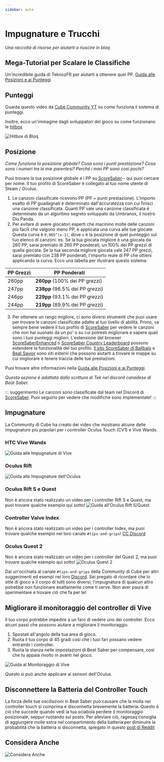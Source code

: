 ```yaml
---
sidebar: auto
---
```


# Impugnature e Trucchi
_Una raccolta di risorse per aiutarti a riuscire in bloq._

## Mega-Tutorial per Scalare le Classifiche
Un'incredibile guida di TeknozFR per aiutarti a ottenere quei PP. [Guida alle Posizioni e ai Punteggi](./ranking-guide)

## Punteggi
Guarda questo video da [Cube Community YT](https://www.youtube.com/channel/UCdG9zS8jVcQIKl7plwWXUkg) su come funziona il sistema di punteggi.

<YouTube url='https://www.youtube.com/watch?v=rVbXCGddspA' />

Inoltre, ecco un'immagine dagli sviluppatori del gioco su come funzionano le [hitbox](https://twitter.com/Split82/status/979365834324889600)

![Hitbox di Bloq](~@images/mapping/hitbox-from-split.jpg)

## Posizione
*Come funziona la posizione globale? Cosa sono i punti prestazione? Cosa sono i numeri tra le mie parentesi? Perché i miei PP sono così pochi?*

Puoi trovare la tua posizione globale e i PP su [ScoreSaber](https://scoresaber.com/global) - qui puoi cercare per nome. Il tuo profilo di ScoreSaber è collegato al tuo nome utente di Steam / Oculus.

1. Le canzoni classificate ricevono PP (PP = punti prestazione). L'importo esatto di PP guadagnati è determinato dall'accuratezza con cui finisci una canzone classificata. Quanti PP vale una canzone classificata è determinato da un algoritmo segreto sviluppato da Umbranox, il nostro Dio Panda.
2. Per evitare di avere giocatori esperti che macinino molte delle canzoni più facili che valgono meno PP, è applicata una curva alle tue giocate. Questa curva è `0,965^(x-1)`, dove `x` è la posizione di quel punteggio sul tuo elenco di canzoni. es. Se la tua giocata migliore è una giocata da 260 PP, sarai premiato di 260 PP ponderati, un 100% dei PP grezzi di quella giocata. Se la tua seconda migliore giocata vale 247 PP grezzi, sarai premiato con 238 PP ponderati, l'importo reale di PP che ottieni applicando la curva. Ecco una tabella per illustrare questo sistema:

| PP Grezzi | PP Ponderati                     |
| --------- | -------------------------------- |
| 260pp     | **260pp** (100% dei PP grezzi)   |
| 247pp     | **238pp** (96.5% dei PP grezzi)  |
| 246pp     | **229pp** (93.1% dei PP grezzi)  |
| 244pp     | **219pp**  (89.9% dei PP grezzi) |

3. Per ottenere un rango migliore, ci sono diversi strumenti che puoi usare per trovare le canzoni classificate adatte al tuo livello di abilità. Primo, va sempre bene vedere il tuo profilo di [ScoreSaber](https://scoresaber.com/global) per vedere le canzoni che non hai suonato da un po' o su cui potresti migliorare e sapere quali sono i tuoi punteggi migliori. L'estensione del browser [ScoreSaberEnhanced](https://github.com/Splamy/ScoreSaberEnhanced#readme) o [ScoreSaber Country Leaderboard](https://github.com/motzel/ScoreSaberCountryLeaderboard#readme) possono estendere la funzionalità del tuo profilo. [Il sito ScoreSaber di Balibalo](https://scoresaber.balibalo.xyz/peepee) e [Beat Savior](https://www.beatsavior.io/) sono siti esterni che possono aiutarti a trovare le mappe su cui migliorare e tenere traccia delle tue prestazioni.

Puoi trovare altre informazioni nella [Guida alle Posizioni e ai Punteggi](./ranking-guide.md).

*Questa sezione è adattata dalla scrittura di Tek nel discord canadese di Beat Saber.*

::: suggerimento Le canzoni sono classificate dal team nel Discord di [ScoreSaber](https://discord.gg/WpuDMwU). Puoi seguirlo per vedere che modifiche sono implementate! :::

## Impugnature
La Community di Cube ha creato dei video che mostrano alcune delle impugnature più popolari per i controller Oculus Touch (CV1) e Vive Wands.

### HTC Vive Wands
<YouTube url='https://www.youtube.com/watch?v=G7x_wb7RrgU' />

![Guida alle Impugnature di Vive](~@images/grips-and-tricks/vive-grips-guide.jpg)

### Oculus Rift
<YouTube url='https://www.youtube.com/watch?v=XFt90q69aEA' />

![Guida alle Impugnature dell'Oculus](~@images/grips-and-tricks/oculus-grips-guide.jpg)

### Oculus Rift S e Quest
Non è ancora stato realizzato un video per i controller Rift S e Quest, ma puoi trovare qualche esempio qui sotto! ![Guida all'Oculus Rift S/Quest](~@images/grips-and-tricks/touch2-grips.jpg)

### Controller Valve Index
Non è ancora stato realizzato un video per i controller Index, ma puoi trovare qualche esempio nel loro canale `#tips-and-grips`! [CC Discord](https://discord.gg/dwe8mbC)

### Oculus Quest 2
Non è ancora stato realizzato un video per i controller del Quest 2, ma puoi trovare qualche esempio qui sotto! ![Oculus Quest 2](~@images/grips-and-tricks/touch3-grips.jpg)

Dai un'occhiata al canale `#tips-and-grips` della Community di Cube per altri suggerimenti ed esempi nel loro [Discord](https://discord.gg/dwe8mbC). Sei pregato di ricordare che lo stile di gioco e il corpo di tutti sono diversi; l'impugnatura di qualcun altro potrebbe non funzionare esattamente come ti serve. Non aver paura di sperimentare e trovare ciò che fa per te!

## Migliorare il monitoraggio del controller di Vive
Il tuo corpo potrebbe impedire a un faro di vedere uno dei controller. Ecco alcuni passi che possono aiutare a migliorare il monitoraggio.

1. Spostati all'angolo della tua area di gioco.
2. Ruota il tuo corpo di 45 gradi così che i tuoi fari possano vedere entrambi i controller.
3. Ruota la stanza nelle impostazioni di Beat Saber per compensare, così che tu appaia rivolto in avanti nel gioco.

![Guida al Monitoraggio di Vive](~@images/grips-and-tricks/vive-tracking-help.gif)

Questo si può anche applicare ai sensori dell'Oculus.

## Disconnettere la Batteria del Controller Touch
La forza delle tue oscillazioni in Beat Saber può causare che la molla nei controller touch si comprima e disconnetta brevemente la batteria. Questo è ciò che succede quando vedi la tua sciabola perdere il monitoraggio posizionale, seppur ruotando sul posto. Per alleviare ciò, ragesaq consiglia di aggiungere molle extra nel compartimento della batteria per diminuire la probabilità che la batteria si disconnetta, spiegato in questo [post di Reddit](https://www.reddit.com/r/oculus/comments/a2h7o4/psa_adding_an_additional_spring_to_the_battery/?st=JR9Q7OEZ&sh=a7a3d091)

## Considera Anche
![Considera Anche](~@images/grips-and-tricks/allow-adequate-room-around-you-during-game-play-put-on-27689465.png)
